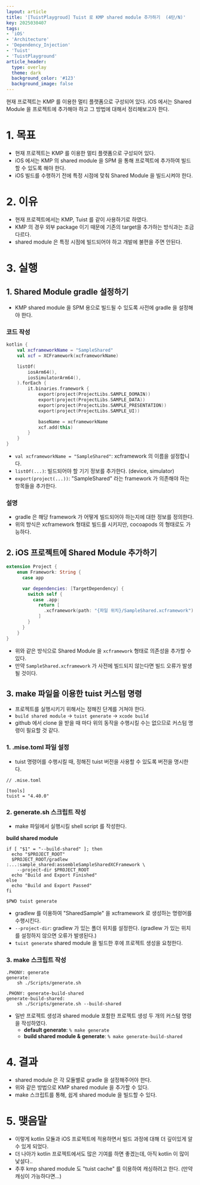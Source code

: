 ```yaml
---
layout: article
title: '[TuistPlaygroud] Tuist 로 KMP shared module 추가하기  (4탄/N)'
key: 2025030407
tags:
- 'iOS'
- 'Architecture'
- 'Dependency_Injection'
- 'Tuist'
- 'TuistPlayground'
article_header:
  type: overlay
  theme: dark
  background_color: '#123'
  background_image: false
---
```


현재 프로젝트는 KMP 를 이용한 멀티 플랫폼으로 구성되어 있다. iOS 에서는 Shared Module 을 프로젝트에 추가해야 하고 그 방법에 대해서 정리해보고자 한다. 

<!--more-->

# 1. 목표
- 현재 프로젝트는 KMP 를 이용한 멀티 플랫폼으로 구성되어 있다.
- iOS 에서는 KMP 의 shared module 을 SPM 을 통해 프로젝트에 추가하여 빌드할 수 있도록 해야 한다.
- iOS 빌드를 수행하기 전에 특정 시점에 맞춰 Shared Module 을 빌드시켜야 한다. 

# 2. 이유
- 현재 프로젝트에서는 KMP, Tuist 를 같이 사용하기로 하였다.
- KMP 의 경우 외부 package 이기 때문에 기존의 target을 추가하는 방식과는 조금 다르다.
- shared module 은 특정 시점에 빌드되어야 하고 개발에 불편을 주면 안된다. 

# 3. 실행

## 1. Shared Module gradle 설정하기
- KMP shared module 을 SPM 용으로 빌드될 수 있도록 사전에 gradle 을 설정해야 한다. 

### 코드 작성
```kotlin
kotlin {
    val xcframeworkName = "SampleShared"
    val xcf = XCFramework(xcframeworkName)

    listOf(
        iosArm64(),
        iosSimulatorArm64(),
    ).forEach {
        it.binaries.framework {
            export(project(ProjectLibs.SAMPLE_DOMAIN))
            export(project(ProjectLibs.SAMPLE_DATA))
            export(project(ProjectLibs.SAMPLE_PRESENTATION))
            export(project(ProjectLibs.SAMPLE_UI))

            baseName = xcframeworkName
            xcf.add(this)
        }
    }
}
```
- `val xcframeworkName = "SampleShared"`: xcframework 의 이름을 설정합니다.
- `listOf(...)`: 빌드되어야 할 기기 정보를 추가한다. (device, simulator)
- `export(project(...))`: "SampleShared" 라는 framework 가 의존해야 하는 항목들을 추가한다.

### 설명
- gradle 은 해당 framework 가 어떻게 빌드되어야 하는지에 대한 정보를 정의한다.
- 위의 방식은 xcframework 형태로 빌드를 시키지만, cocoapods 의 형태로도 가능하다.

## 2. iOS 프로젝트에 Shared Module 추가하기

```swift
extension Project {
    enum Framework: String {
      case app

      var dependencies: [TargetDependency] {
        switch self {
          case .app:
            return [
              .xcframework(path: "{파일 위치}/SampleShared.xcframework")
            ]
        }
      }
    }
}
```
- 위와 같은 방식으로 Shared Module 을 `xcframework` 형태로 의존성을 추가할 수 있다.
- 만약 `SampleShared.xcframework` 가 사전에 빌드되지 않는다면 빌드 오류가 발생될 것이다.

## 3. make 파일을 이용한 tuist 커스텀 명령
- 프로젝트를 실행시키기 위해서는 정해진 단계를 거쳐야 한다. 
- `build shared module` -> `tuist generate` -> `xcode build`
- github 에서 clone 을 받을 때 마다 위의 동작을 수행시킬 수는 없으므로 커스텀 명령이 필요할 것 같다. 

### 1. .mise.toml 파일 설정
- tuist 명령어를 수행시킬 때, 정해진 tuist 버전을 사용할 수 있도록 버전을 명시한다. 

```
// .mise.toml

[tools]
tuist = "4.40.0"
```

### 2. generate.sh 스크립트 작성
- make 파일에서 실행시킬 shell script 를 작성한다. 

**build shared module**
```shell
if [ "$1" = "--build-shared" ]; then
  echo "$PROJECT_ROOT"
  $PROJECT_ROOT/gradlew :...:sample_shared:assembleSampleSharedXCFramework \
    --project-dir $PROJECT_ROOT
  echo "Build and Export Finished"
else
  echo "Build and Export Passed"
fi

$PWD tuist generate
```
- gradlew 를 이용하여 "SharedSample" 을 xcframework 로 생성하는 명령어를 수행시킨다. 
- `--project-dir`: gradlew 가 있는 폴더 위치를 설정한다. (gradlew 가 있는 위치를 설정하지 않으면 오류가 발생된다.)
- `tuist generate` shared module 을 빌드한 후에 프로젝트 생성을 요청한다.


### 3. make 스크립트 작성
```shell
.PHONY: generate
generate:
	sh ./Scripts/generate.sh

.PHONY: generate-build-shared
generate-build-shared:
	sh ./Scripts/generate.sh --build-shared
```
- 일반 프로젝트 생성과 shared module 포함한 프로젝트 생성 두 개의 커스텀 명령을 작성하였다. 
  - **default generate**: `% make generate`
  - **build shared module & generate**: `% make generate-build-shared`

# 4. 결과
- shared module 은 각 모듈별로 gradle 을 설정해주어야 한다.
- 위와 같은 방법으로 KMP shared module 을 추가할 수 있다. 
- make 스크립트를 통해, 쉽게 shared module 을 빌드할 수 있다.

# 5. 맺음말
- 이렇게 kotlin 모듈과 iOS 프로젝트에 적용하면서 빌드 과정에 대해 더 깊이있게 알 수 있게 되었다.
- 더 나아가 kotlin 프로젝트에서도 많은 기여를 하면 좋겠는데, 아직 kotlin 이 많이 낯설다..
- 추후 kmp shared module 도 "tuist cache" 를 이용하여 캐싱하려고 한다. (만약 캐싱이 가능하다면...)